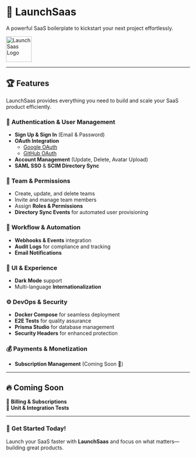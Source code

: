 

# 🚀 **LaunchSaas**  
A powerful SaaS boilerplate to kickstart your next project effortlessly.

<img src="https://github.com/user-attachments/assets/e374939b-653b-45ef-9fef-ceb5cb2c66ee" alt="LaunchSaas Logo" width="70">


---

## 🏆 **Features**  

LaunchSaas provides everything you need to build and scale your SaaS product efficiently.

### 🔐 **Authentication & User Management**  
- **Sign Up & Sign In** (Email & Password)  
- **OAuth Integration**  
  - [Google OAuth](https://support.google.com/cloud/answer/6158849?hl=en)  
  - [GitHub OAuth](https://docs.github.com/en/developers/apps/building-oauth-apps/creating-an-oauth-app)  
- **Account Management** (Update, Delete, Avatar Upload)  
- **SAML SSO** & **SCIM Directory Sync**  

### 👥 **Team & Permissions**  
- Create, update, and delete teams  
- Invite and manage team members  
- Assign **Roles & Permissions**  
- **Directory Sync Events** for automated user provisioning  

### 🔄 **Workflow & Automation**  
- **Webhooks & Events** integration  
- **Audit Logs** for compliance and tracking  
- **Email Notifications**  

### 🎨 **UI & Experience**  
- **Dark Mode** support  
- Multi-language **Internationalization**  

### ⚙️ **DevOps & Security**  
- **Docker Compose** for seamless deployment  
- **E2E Tests** for quality assurance  
- **Prisma Studio** for database management  
- **Security Headers** for enhanced protection  

### 💰 **Payments & Monetization**  
- **Subscription Management** (Coming Soon 🚧)  

---

## 🔥 **Coming Soon**  
🔹 **Billing & Subscriptions**  
🔹 **Unit & Integration Tests**  

---

### 🎯 **Get Started Today!**  
Launch your SaaS faster with **LaunchSaas** and focus on what matters—building great products.  


